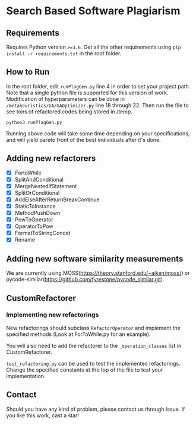 # Search Based Software Plagiarism

## Requirements

Requires Python version `>=3.6`. 
Get all the other requirements using ```pip install -r requirements.txt``` in the root folder.

## How to Run

In the root folder, edit `runPlagGen.py` line 4 in order to set your project path. Note that a single python file is supported for this version of work. Modification of hyperparameters can be done in `/metaheuristics/GA/GAOptimizer.py` line 18 through 22. 
Then run the file to see tons of refactored codes being stored in /temp. 

```python3 runPlagGen.py```

Running above code will take some time depending on your specifications, and will yield pareto front of the best individuals after it's done.

## Adding new refactorers

- [x] FortoWhile
- [x] SplitAndConditional
- [x] MergeNestedIfStatement
- [x] SplitOrConditional
- [x] AddElseAfterReturnBreakContinue
- [x] StaticToInstance
- [x] MethodPushDown
- [x] PowToOperator
- [x] OperatorToPow
- [x] FormatToStringConcat
- [x] Rename

## Adding new software similarity measurements

We are currently using MOSS(https://theory.stanford.edu/~aiken/moss/) or pycode-similar(https://github.com/fyrestone/pycode_similar.git).

## CustomRefactorer

### Implementing new refactorings

New refactorings should subclass `RefactorOperator` and implement the specified methods
(Look at ForToWhile.py for an example).

You will also need to add the refactorer to the
`_operation_classes`
list in CustomRefactorer.

`test_refactoring.py` can be used to test the implemented refactorings. Change the specified constants at the top of the file to test your implementation.

## Contact

Should you have any kind of problem, please contact us through Issue.
If you like this work, cast a star!
